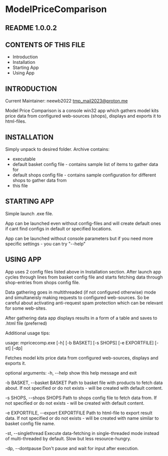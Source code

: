 # ModelPriceComparison
README 1.0.0.2
----------------------

CONTENTS OF THIS FILE
---------------------

 * Introduction
 * Installation
 * Starting App
 * Using App
 
INTRODUCTION
------------

Current Maintainer: neewb2022 <tmp_mail2023@proton.me>

Model Price Comparison is a console win32 app which gathers model kits price data from configured web-sources
(shops), displays and exports it to html-files.

INSTALLATION
------------

Simply unpack to desired folder. Archive contains:
- executable
- default basket config file - contains sample list of items to gather data for
- default shops config file - contains sample configuration for different shops to gather data from
- this file

STARTING APP
----------------

Simple launch .exe file.

App can be launched even without config-files and will create default ones if cant find configs in 
default or specified locations.

App can be launched without console parameters but if you need more specific settings - you can try "--help"

USING APP
-------------

App uses 2 config files listed above in Installation section. After launch app cycles through lines from
basket config file and starts fetching data through shop-entries from shops config file.

Data gathering goes in multithreaded (if not configured otherwise) mode and simultaneisly making requests to
configured web-sources. So be careful about activating anti-request spam protection which can be relevant for
some web-sites.

After gathering data app displays results in a form of a table and saves to .html file (preferred)

Additional usage tips:

usage: mpricecomp.exe [-h] [-b BASKET] [-s SHOPS] [-e EXPORTFILE] [-st] [-dp]

Fetches model kits price data from configured web-sources, displays and exports it.

optional arguments:
  -h, --help            show this help message and exit
  
  -b BASKET, --basket BASKET
                        Path to basket file with products to fetch data about. If not specified or do not exists -
                        will be created with default content.
                        
  -s SHOPS, --shops SHOPS
                        Path to shops config file to fetch data from. If not specified or do not exists - will be
                        created with default content.
                        
  -e EXPORTFILE, --export EXPORTFILE
                        Path to html-file to export result data. If not specified or do not exists - will be created
                        with name similar to basket config file name.
                        
  -st, --singlethread   Execute data-fetching in single-threaded mode instead of multi-threaded by default. Slow but
                        less resource-hungry.
                        
  -dp, --dontpause      Don't pause and wait for input after execution.
